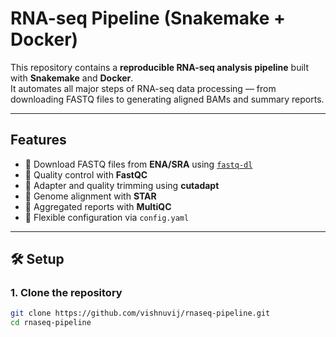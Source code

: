 # RNA-seq Pipeline (Snakemake + Docker)

This repository contains a **reproducible RNA-seq analysis pipeline** built with **Snakemake** and **Docker**.  
It automates all major steps of RNA-seq data processing — from downloading FASTQ files to generating aligned BAMs and summary reports.

---

##  Features
- 🔹 Download FASTQ files from **ENA/SRA** using [`fastq-dl`](https://github.com/rnajena/fastq-dl)  
- 🔹 Quality control with **FastQC**  
- 🔹 Adapter and quality trimming using **cutadapt**  
- 🔹 Genome alignment with **STAR**  
- 🔹 Aggregated reports with **MultiQC**  
- 🔹 Flexible configuration via `config.yaml`

---

## 🛠️ Setup

### 1. Clone the repository
```bash
git clone https://github.com/vishnuvij/rnaseq-pipeline.git
cd rnaseq-pipeline
